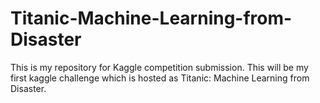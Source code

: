 # Titanic-Machine-Learning-from-Disaster
This is my repository for Kaggle competition submission. This will be my first kaggle challenge which is hosted as Titanic: Machine Learning from Disaster.  
